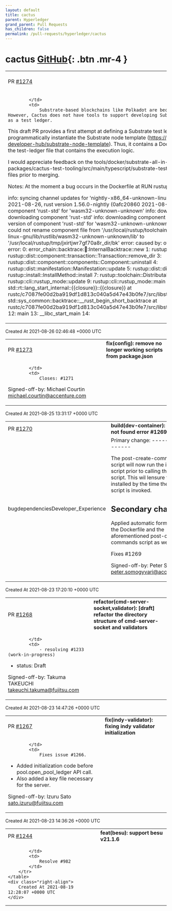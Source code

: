 ```yaml
---
layout: default
title: cactus
parent: Hyperledger
grand_parent: Pull Requests
has_children: false
permalink: /pull-requests/hyperledger/cactus
---
```


# cactus <span class="fs-3 right-align">[GitHub](https://github.com/hyperledger/cactus){: .btn .mr-4 }</span>


<div>
    <table>
        <tr>
            <td>
                PR <a href="https://github.com/hyperledger/cactus/pull/1274" class=".btn">#1274</a>
            </td>
            <td>
                <b>
                    feat(tools): substrate test ledger
                </b>
            </td>
        </tr>
        <tr>
            <td>
                
            </td>
            <td>
                Substrate-based blockchains like Polkadot are becoming increasingly relevant. However, Cactus does not have tools to support developing Substrate-based connectors, such as a test ledger.


This draft PR provides a first attempt at defining a Substrate test ledger, that allows to programmatically instantiate the Substrate node template (https://github.com/substrate-developer-hub/substrate-node-template).
Thus, it contains a Dockerfile with the test ledger and the test-ledger file that contains the execution logic.

I would appreciate feedback on the tools/docker/substrate-all-in-one/Dockerfile and packages/cactus-test-tooling/src/main/typescript/substrate-test-ledger/substrate-test-ledger.ts files prior to merging.


Notes:
At the moment a bug occurs in the Dockerfile at RUN   rustup update nightly


info: syncing channel updates for 'nightly-x86_64-unknown-linux-gnu'
info: latest update on 2021-08-26, rust version 1.56.0-nightly (0afc20860 2021-08-25)
info: downloading component 'rust-std' for 'wasm32-unknown-unknown'
info: downloading component 'cargo'
info: downloading component 'rust-std'
info: downloading component 'rustc'
info: removing previous version of component 'rust-std' for 'wasm32-unknown-unknown'
info: rolling back changes
error: could not rename component file from '/usr/local/rustup/toolchains/nightly-x86_64-unknown-linux-gnu/lib/rustlib/wasm32-unknown-unknown/lib' to '/usr/local/rustup/tmp/jxirtjwr7gf70a8r_dir/bk'
error: caused by: other os error
error: backtrace:
error:    0: error_chain::backtrace::imp::InternalBacktrace::new
   1: rustup::utils::utils::rename
   2: rustup::dist::component::transaction::Transaction::remove_dir
   3: rustup::dist::component::components::Component::uninstall
   4: rustup::dist::manifestation::Manifestation::update
   5: rustup::dist::dist::update_from_dist_
   6: rustup::install::InstallMethod::install
   7: rustup::toolchain::DistributableToolchain::install_from_dist
   8: rustup::cli::rustup_mode::update
   9: rustup::cli::rustup_mode::main
  10: rustup_init::main
  11: std::rt::lang_start_internal::{{closure}}::{{closure}}
             at rustc/c7087fe00d2ba919df1d813c040a5d47e43b0fe7/src/libstd/rt.rs:52
      std::sys_common::backtrace::__rust_begin_short_backtrace
             at rustc/c7087fe00d2ba919df1d813c040a5d47e43b0fe7/src/libstd/sys_common/backtrace.rs:130
  12: main
  13: __libc_start_main
  14: <unknown>
            </td>
        </tr>
    </table>
    <div class="right-align">
        Created At 2021-08-26 02:46:48 +0000 UTC
    </div>
</div>

<div>
    <table>
        <tr>
            <td>
                PR <a href="https://github.com/hyperledger/cactus/pull/1273" class=".btn">#1273</a>
            </td>
            <td>
                <b>
                    fix(config): remove no longer working scripts from package.json
                </b>
            </td>
        </tr>
        <tr>
            <td>
                
            </td>
            <td>
                Closes: #1271
Signed-off-by: Michael Courtin <michael.courtin@accenture.com>
            </td>
        </tr>
    </table>
    <div class="right-align">
        Created At 2021-08-25 13:31:17 +0000 UTC
    </div>
</div>

<div>
    <table>
        <tr>
            <td>
                PR <a href="https://github.com/hyperledger/cactus/pull/1270" class=".btn">#1270</a>
            </td>
            <td>
                <b>
                    build(dev-container): fix yarn not found error #1269
                </b>
            </td>
        </tr>
        <tr>
            <td>
                <span class="chip">bug</span><span class="chip">dependencies</span><span class="chip">Developer_Experience</span>
            </td>
            <td>
                Primary change:
------------------

The post-create-command.sh script will now run the
install-yarn script prior to calling the configure script.
This wil lensure that yarn is installed by the time the
configure script is invoked.

Secondary change(s):
------------------------

Applied automatic formatting to the Dockerfile and the
aforementioned post-create-commands script as well.

Fixes #1269

Signed-off-by: Peter Somogyvari <peter.somogyvari@accenture.com>
            </td>
        </tr>
    </table>
    <div class="right-align">
        Created At 2021-08-23 17:20:10 +0000 UTC
    </div>
</div>

<div>
    <table>
        <tr>
            <td>
                PR <a href="https://github.com/hyperledger/cactus/pull/1268" class=".btn">#1268</a>
            </td>
            <td>
                <b>
                    refactor(cmd-server-socket,validator): [draft] refactor the directory structure of cmd-server-socket and validators
                </b>
            </td>
        </tr>
        <tr>
            <td>
                
            </td>
            <td>
                - resolving #1233 (work-in-progress)
- status: Draft

Signed-off-by: Takuma TAKEUCHI <takeuchi.takuma@fujitsu.com>
            </td>
        </tr>
    </table>
    <div class="right-align">
        Created At 2021-08-23 14:47:26 +0000 UTC
    </div>
</div>

<div>
    <table>
        <tr>
            <td>
                PR <a href="https://github.com/hyperledger/cactus/pull/1267" class=".btn">#1267</a>
            </td>
            <td>
                <b>
                    fix(indy-validator): fixing indy validator initialization
                </b>
            </td>
        </tr>
        <tr>
            <td>
                
            </td>
            <td>
                Fixes issue #1266.

- Added initialization code before pool.open_pool_ledger API call.
- Also added a key file necessary for the server.

Signed-off-by: Izuru Sato <sato.izuru@fujitsu.com>
            </td>
        </tr>
    </table>
    <div class="right-align">
        Created At 2021-08-23 14:36:26 +0000 UTC
    </div>
</div>

<div>
    <table>
        <tr>
            <td>
                PR <a href="https://github.com/hyperledger/cactus/pull/1244" class=".btn">#1244</a>
            </td>
            <td>
                <b>
                    feat(besu): support besu v21.1.6
                </b>
            </td>
        </tr>
        <tr>
            <td>
                
            </td>
            <td>
                Resolve #982 
            </td>
        </tr>
    </table>
    <div class="right-align">
        Created At 2021-08-19 12:28:07 +0000 UTC
    </div>
</div>

